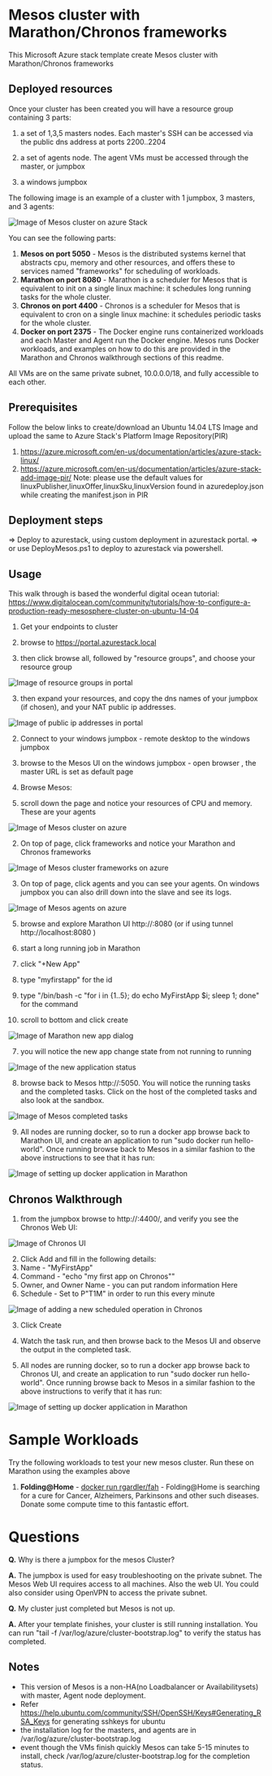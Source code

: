 # Mesos cluster with Marathon/Chronos frameworks
This Microsoft Azure stack template create Mesos cluster with Marathon/Chronos frameworks

## Deployed resources

Once your cluster has been created you will have a resource group containing 3 parts:

1. a set of 1,3,5 masters nodes.  Each master's SSH can be accessed via the public dns address at ports 2200..2204

2. a set of agents node.  The agent VMs must be accessed through the master, or jumpbox

3. a windows jumpbox

The following image is an example of a cluster with 1 jumpbox, 3 masters, and 3 agents:

![Image of Mesos cluster on azure Stack](https://raw.githubusercontent.com/Azure/AzureStack-QuickStart-Templates/develop/mesos-windows-jumpbox/images/mesos.png)

You can see the following parts:

1. **Mesos on port 5050** - Mesos is the distributed systems kernel that abstracts cpu, memory and other resources, and offers these to services named "frameworks" for scheduling of workloads.
2. **Marathon on port 8080** - Marathon is a scheduler for Mesos that is equivalent to init on a single linux machine: it schedules long running tasks for the whole cluster.
3. **Chronos on port 4400** - Chronos is a scheduler for Mesos that is equivalent to cron on a single linux machine: it schedules periodic tasks for the whole cluster.
4. **Docker on port 2375** - The Docker engine runs containerized workloads and each Master and Agent run the Docker engine.  Mesos runs Docker workloads, and examples on how to do this are provided in the Marathon and Chronos walkthrough sections of this readme.

All VMs are on the same private subnet, 10.0.0.0/18, and fully accessible to each other.

## Prerequisites

Follow the below links to create/download an Ubuntu 14.04 LTS Image and upload the same to Azure Stack's Platform Image Repository(PIR)
1. https://azure.microsoft.com/en-us/documentation/articles/azure-stack-linux/
2. https://azure.microsoft.com/en-us/documentation/articles/azure-stack-add-image-pir/
	Note: please use the default values for linuxPublisher,linuxOffer,linuxSku,linuxVersion found in azuredeploy.json while creating the manifest.json in PIR

## Deployment steps
=> Deploy to azurestack, using custom deployment in azurestack portal.
=> or use DeployMesos.ps1 to deploy to azurestack via powershell.

## Usage

This walk through is based the wonderful digital ocean tutorial: https://www.digitalocean.com/community/tutorials/how-to-configure-a-production-ready-mesosphere-cluster-on-ubuntu-14-04

1. Get your endpoints to cluster
 1. browse to https://portal.azurestack.local

 2. then click browse all, followed by "resource groups", and choose your resource group

 ![Image of resource groups in portal](https://raw.githubusercontent.com/Azure/AzureStack-QuickStart-Templates/develop/mesos-windows-jumpbox/images/portal-resourcegroups.png)

 3. then expand your resources, and copy the dns names of your jumpbox (if chosen), and your NAT public ip addresses.

 ![Image of public ip addresses in portal](https://raw.githubusercontent.com/Azure/AzureStack-QuickStart-Templates/develop/mesos-windows-jumpbox/images/portal-publicipaddresses.png)

2. Connect to your windows jumpbox - remote desktop to the windows jumpbox

3. browse to the Mesos UI on the windows jumpbox - open browser , the master URL is set as default page

4. Browse Mesos:
 1. scroll down the page and notice your resources of CPU and memory.  These are your agents

 ![Image of Mesos cluster on azure](https://raw.githubusercontent.com/Azure/AzureStack-QuickStart-Templates/develop/mesos-windows-jumpbox/images/mesos-webui.png)

 2. On top of page, click frameworks and notice your Marathon and Chronos frameworks

 ![Image of Mesos cluster frameworks on azure](https://raw.githubusercontent.com/Azure/AzureStack-QuickStart-Templates/develop/mesos-windows-jumpbox/images/mesos-frameworks.png)

 3. On top of page, click agents and you can see your agents.  On windows jumpbox you can also drill down into the slave and see its logs.

 ![Image of Mesos agents on azure](https://raw.githubusercontent.com/Azure/AzureStack-QuickStart-Templates/develop/mesos-windows-jumpbox/images/mesos-agents.png)

5. browse and explore Marathon UI http://<MasterhostName>:8080 (or if using tunnel http://localhost:8080 )

6. start a long running job in Marathon
 1. click "+New App"
 2. type "myfirstapp" for the id
 3. type "/bin/bash -c "for i in {1..5}; do echo MyFirstApp $i; sleep 1; done" for the command
 4. scroll to bottom and click create

 ![Image of Marathon new app dialog](https://raw.githubusercontent.com/Azure/AzureStack-QuickStart-Templates/develop/mesos-windows-jumpbox/images/marathon-newapp.png)

7. you will notice the new app change state from not running to running

 ![Image of the new application status](https://raw.githubusercontent.com/Azure/AzureStack-QuickStart-Templates/develop/mesos-windows-jumpbox/images/marathon-newapp-status.png)

8. browse back to Mesos http://<MasterHostname>:5050.  You will notice the running tasks and the completed tasks.  Click on the host of the completed tasks and also look at the sandbox.

 ![Image of Mesos completed tasks](https://raw.githubusercontent.com/Azure/AzureStack-QuickStart-Templates/develop/mesos-windows-jumpbox/images/mesos-completed-tasks.png)

9. All nodes are running docker, so to run a docker app browse back to Marathon UI, and create an application to run "sudo docker run hello-world".  Once running browse back to Mesos in a similar fashion to the above instructions to see that it has run:

 ![Image of setting up docker application in Marathon](https://raw.githubusercontent.com/Azure/AzureStack-QuickStart-Templates/develop/mesos-windows-jumpbox/images/marathon-docker.png)

## Chronos Walkthrough

1. from the jumpbox browse to http://<masterhostname>:4400/, and verify you see the Chronos Web UI:

 ![Image of Chronos UI](https://raw.githubusercontent.com/Azure/AzureStack-QuickStart-Templates/develop/mesos-windows-jumpbox/images/chronos-ui.png)

2. Click Add and fill in the following details:
 1. Name - "MyFirstApp"
 2. Command - "echo "my first app on Chronos""
 3. Owner, and Owner Name - you can put random information Here
 4. Schedule - Set to P"T1M" in order to run this every minute

 ![Image of adding a new scheduled operation in Chronos](https://raw.githubusercontent.com/Azure/AzureStack-QuickStart-Templates/develop/mesos-windows-jumpbox/images/chronos.png)

3. Click Create

4. Watch the task run, and then browse back to the Mesos UI and observe the output in the completed task.

5. All nodes are running docker, so to run a docker app browse back to Chronos UI, and create an application to run "sudo docker run hello-world".  Once running browse back to Mesos in a similar fashion to the above instructions to verify that it has run:

 ![Image of setting up docker application in Marathon](https://raw.githubusercontent.com/Azure/AzureStack-QuickStart-Templates/develop/mesos-windows-jumpbox/images/chronos-docker.png)

 
# Sample Workloads

Try the following workloads to test your new mesos cluster.  Run these on Marathon using the examples above

1. **Folding@Home** - [docker run rgardler/fah](https://hub.docker.com/r/rgardler/fah/) - Folding@Home is searching for a cure for Cancer, Alzheimers, Parkinsons and other such diseases. Donate some compute time to this fantastic effort.

# Questions
**Q.** Why is there a jumpbox for the mesos Cluster?

**A.** The jumpbox is used for easy troubleshooting on the private subnet.  The Mesos Web UI requires access to all machines.  Also the web UI.  You could also consider using OpenVPN to access the private subnet.

**Q.** My cluster just completed but Mesos is not up.

**A.** After your template finishes, your cluster is still running installation.  You can run "tail -f /var/log/azure/cluster-bootstrap.log" to verify the status has completed.

## Notes

 * This version of Mesos is a non-HA(no Loadbalancer or Availabilitysets) with master, Agent node deployment.
 * Refer https://help.ubuntu.com/community/SSH/OpenSSH/Keys#Generating_RSA_Keys for generating sshkeys for ubuntu
 * the installation log for the masters, and agents are in /var/log/azure/cluster-bootstrap.log
 * event though the VMs finish quickly Mesos can take 5-15 minutes to install, check /var/log/azure/cluster-bootstrap.log for the completion status. 
